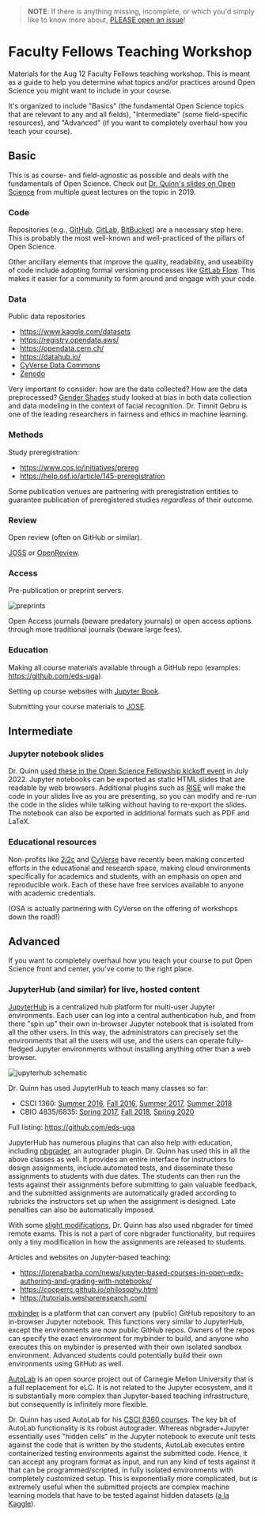 > **NOTE**: If there is anything missing, incomplete, or which you'd simply like to know more about, [PLEASE open an issue](https://github.com/openscialliance/Aug-12-Faculty-Teaching-Workshop/issues)!

# Faculty Fellows Teaching Workshop

Materials for the Aug 12 Faculty Fellows teaching workshop. This is meant as a guide to help you determine what topics and/or practices around Open Science you might want to include in your course.

It's organized to include "Basics" (the fundamental Open Science topics that are relevant to any and all fields), "Intermediate" (some field-specific resources), and "Advanced" (if you want to completely overhaul how you teach your course).

## Basic

This is as course- and field-agnostic as possible and deals with the fundamentals of Open Science. Check out [Dr. Quinn's slides on Open Science](https://github.com/quinngroup/openscience-intro-oct2019) from multiple guest lectures on the topic in 2019.

### Code

Repositories (e.g., [GitHub](https://github.com/), [GitLab](https://gitlab.com/), [BitBucket](https://bitbucket.org/)) are a necessary step here. This is probably the most well-known and well-practiced of the pillars of Open Science.

Other ancillary elements that improve the quality, readability, and useability of code include adopting formal versioning processes like [GitLab Flow](https://docs.gitlab.com/ee/topics/gitlab_flow.html). This makes it easier for a community to form around and engage with your code.

### Data

Public data repositories
 - https://www.kaggle.com/datasets
 - https://registry.opendata.aws/
 - https://opendata.cern.ch/
 - https://datahub.io/
 - [CyVerse Data Commons](https://datacommons.cyverse.org/)
 - [Zenodo](https://zenodo.org/)

Very important to consider: how are the data collected? How are the data preprocessed? [Gender Shades](http://gendershades.org/) study looked at bias in both data collection and data modeling in the context of facial recognition. Dr. Timnit Gebru is one of the leading researchers in fairness and ethics in machine learning.

### Methods

Study preregistration:
 - https://www.cos.io/initiatives/prereg
 - https://help.osf.io/article/145-preregistration

Some publication venues are partnering with preregistration entities to guarantee publication of preregistered studies *regardless* of their outcome.

### Review

Open review (often on GitHub or similar).

[JOSS](https://joss.theoj.org/) or [OpenReview](https://openreview.net/).

### Access

Pre-publication or preprint servers.

![preprints](https://miro.medium.com/max/969/1*6xg-0fcUtAWU98eGdkPH4A.jpeg)

Open Access journals (beware predatory journals) or open access options through more traditional journals (beware large fees).

### Education

Making all course materials available through a GitHub repo (examples: https://github.com/eds-uga).

Setting up course websites with [Jupyter Book](https://github.com/executablebooks/cookiecutter-jupyter-book).

Submitting your course materials to [JOSE](https://jose.theoj.org/about).

## Intermediate

### Jupyter notebook slides

Dr. Quinn [used these in the Open Science Fellowship kickoff event](https://github.com/openscialliance/July-18-2022-Fellowship-Kickoff) in July 2022. Jupyter notebooks can be exported as static HTML slides that are readable by web browsers. Additional plugins such as [RISE](https://rise.readthedocs.io/en/stable/) will make the code in your slides live as you are presenting, so you can modify and re-run the code in the slides while talking without having to re-export the slides. The notebook can also be exported in additional formats such as PDF and LaTeX.

### Educational resources

Non-profits like [2i2c](https://2i2c.org/) and [CyVerse](https://cyverse.org/) have recently been making concerted efforts in the educational and research space, making cloud environments specifically for academics and students, with an emphasis on open and reproducible work. Each of these have free services available to anyone with academic credentials.

(OSA is actually partnering with CyVerse on the offering of workshops down the road!)

## Advanced

If you want to completely overhaul how you teach your course to put Open Science front and center, you've come to the right place.

### JupyterHub (and similar) for live, hosted content

[JupyterHub](https://jupyterhub.readthedocs.io/en/stable/) is a centralized hub platform for multi-user Jupyter environments. Each user can log into a central authentication hub, and from there "spin up" their own in-browser Jupyter notebook that is isolated from all the other users. In this way, the administrators can precisely set the environments that all the users will use, and the users can operate fully-fledged Jupyter environments without installing anything other than a web browser.

![jupyterhub schematic](https://jupyterhub.readthedocs.io/en/stable/_images/jhub-fluxogram.jpeg)

Dr. Quinn has used JupyterHub to teach many classes so far:
 - CSCI 1360: [Summer 2016](https://eds-uga.github.io/csci1360e-su16/), [Fall 2016](https://eds-uga.github.io/csci1360-fa16/), [Summer 2017](https://eds-uga.github.io/csci1360e-su17/), [Summer 2018](https://eds-uga.github.io/csci1360e-su18/)
 - CBIO 4835/6835: [Spring 2017](https://eds-uga.github.io/cbio4835-sp17/), [Fall 2018](https://eds-uga.github.io/cbio4835-fa18/), [Spring 2020](https://eds-uga.github.io/cbio-x835-sp20/)

Full listing: https://github.com/eds-uga

JupyterHub has numerous plugins that can also help with education, including [nbgrader](https://nbgrader.readthedocs.io/en/stable/), an autograder plugin. Dr. Quinn has used this in all the above classes as well. It provides an entire interface for instructors to design assignments, include automated tests, and disseminate these assignments to students with due dates. The students can then run the tests against their assignments before submitting to gain valuable feedback, and the submitted assignments are automatically graded according to rubricks the instructors set up when the assignment is designed. Late penalties can also be automatically imposed.

With some [slight modifications](https://github.com/eds-uga/nbgrader-scripts), Dr. Quinn has also used nbgrader for timed remote exams. This is not a part of core nbgrader functionality, but requires only a tiny modification in how the assignments are released to students.

Articles and websites on Jupyter-based teaching:
 - https://lorenabarba.com/news/jupyter-based-courses-in-open-edx-authoring-and-grading-with-notebooks/
 - https://cooperrc.github.io/philosophy.html
 - https://tutorials.weshareresearch.com/

[mybinder](https://mybinder.org/) is a platform that can convert any (public) GitHub repository to an in-browser Jupyter notebook. This functions very similar to JupyterHub, except the environments are now public GitHub repos. Owners of the repos can specify the exact environment for mybinder to build, and anyone who executes this on mybinder is presented with their own isolated sandbox environment. Advanced students could potentially build their own environments using GitHub as well.

[AutoLab](https://autolabproject.com/) is an open source project out of Carnegie Mellon University that is a full replacement for eLC. It is not related to the Jupyter ecosystem, and it is substantially more complex than Jupyter-based teaching infrastructure, but consequently is infinitely more flexible.

Dr. Quinn has used AutoLab for his [CSCI 8360 courses](https://dsp-uga.github.io/). The key bit of AutoLab functionality is its robust autograder. Whereas nbgrader+Jupyter essentially uses "hidden cells" in the Jupyter notebook to execute unit tests against the code that is written by the students, AutoLab executes entire containerized testing environments against the submitted code. Hence, it can accept any program format as input, and run any kind of tests against it that can be programmed/scripted, in fully isolated environments with completely customized setup. This is exponentially more complicated, but is extremely useful when the submitted projects are complex machine learning models that have to be tested against hidden datasets ([a la Kaggle](https://www.kaggle.com/)).
